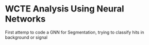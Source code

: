 # WCTE Analysis Using Neural Networks

First attemp to code a GNN for Segmentation, trying to classify hits in background or signal

